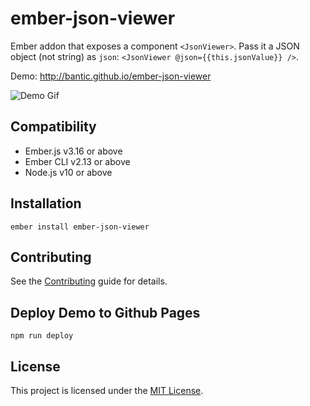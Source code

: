 # ember-json-viewer

Ember addon that exposes a component `<JsonViewer>`.
Pass it a JSON object (not string) as `json`: `<JsonViewer @json={{this.jsonValue}} />`.

Demo: http://bantic.github.io/ember-json-viewer

![Demo Gif](./demo.gif)

## Compatibility

- Ember.js v3.16 or above
- Ember CLI v2.13 or above
- Node.js v10 or above

## Installation

```
ember install ember-json-viewer
```

## Contributing

See the [Contributing](CONTRIBUTING.md) guide for details.

## Deploy Demo to Github Pages

`npm run deploy`

## License

This project is licensed under the [MIT License](LICENSE.md).
